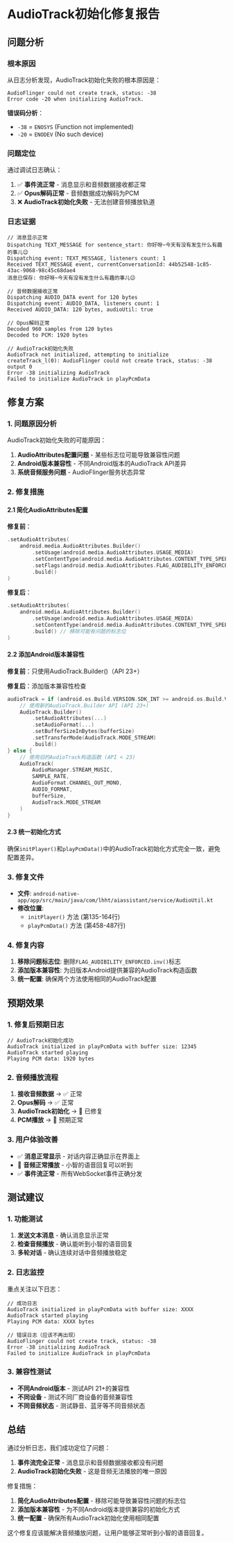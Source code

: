 # AudioTrack初始化修复报告

## 问题分析

### 根本原因
从日志分析发现，AudioTrack初始化失败的根本原因是：
```
AudioFlinger could not create track, status: -38
Error code -20 when initializing AudioTrack.
```

**错误码分析**：
- `-38` = `ENOSYS` (Function not implemented)
- `-20` = `ENODEV` (No such device)

### 问题定位
通过调试日志确认：
1. ✅ **事件流正常** - 消息显示和音频数据接收都正常
2. ✅ **Opus解码正常** - 音频数据成功解码为PCM
3. ❌ **AudioTrack初始化失败** - 无法创建音频播放轨道

### 日志证据
```
// 消息显示正常
Dispatching TEXT_MESSAGE for sentence_start: 你好呀~今天有没有发生什么有趣的事儿😉
Dispatching event: TEXT_MESSAGE, listeners count: 1
Received TEXT_MESSAGE event, currentConversationId: 44b52548-1c85-43ac-9068-98c45c68dae4
消息已保存: 你好呀~今天有没有发生什么有趣的事儿😉

// 音频数据接收正常
Dispatching AUDIO_DATA event for 120 bytes
Dispatching event: AUDIO_DATA, listeners count: 1
Received AUDIO_DATA: 120 bytes, audioUtil: true

// Opus解码正常
Decoded 960 samples from 120 bytes
Decoded to PCM: 1920 bytes

// AudioTrack初始化失败
AudioTrack not initialized, attempting to initialize
createTrack_l(0): AudioFlinger could not create track, status: -38 output 0
Error -38 initializing AudioTrack
Failed to initialize AudioTrack in playPcmData
```

## 修复方案

### 1. 问题原因分析
AudioTrack初始化失败的可能原因：
1. **AudioAttributes配置问题** - 某些标志位可能导致兼容性问题
2. **Android版本兼容性** - 不同Android版本的AudioTrack API差异
3. **系统音频服务问题** - AudioFlinger服务状态异常

### 2. 修复措施

#### 2.1 简化AudioAttributes配置
**修复前**：
```kotlin
.setAudioAttributes(
    android.media.AudioAttributes.Builder()
        .setUsage(android.media.AudioAttributes.USAGE_MEDIA)
        .setContentType(android.media.AudioAttributes.CONTENT_TYPE_SPEECH)
        .setFlags(android.media.AudioAttributes.FLAG_AUDIBILITY_ENFORCED.inv()) // 问题标志位
        .build()
)
```

**修复后**：
```kotlin
.setAudioAttributes(
    android.media.AudioAttributes.Builder()
        .setUsage(android.media.AudioAttributes.USAGE_MEDIA)
        .setContentType(android.media.AudioAttributes.CONTENT_TYPE_SPEECH)
        .build() // 移除可能有问题的标志位
)
```

#### 2.2 添加Android版本兼容性
**修复前**：只使用AudioTrack.Builder()（API 23+）

**修复后**：添加版本兼容性检查
```kotlin
audioTrack = if (android.os.Build.VERSION.SDK_INT >= android.os.Build.VERSION_CODES.M) {
    // 使用新的AudioTrack.Builder API (API 23+)
    AudioTrack.Builder()
        .setAudioAttributes(...)
        .setAudioFormat(...)
        .setBufferSizeInBytes(bufferSize)
        .setTransferMode(AudioTrack.MODE_STREAM)
        .build()
} else {
    // 使用旧的AudioTrack构造函数 (API < 23)
    AudioTrack(
        AudioManager.STREAM_MUSIC,
        SAMPLE_RATE,
        AudioFormat.CHANNEL_OUT_MONO,
        AUDIO_FORMAT,
        bufferSize,
        AudioTrack.MODE_STREAM
    )
}
```

#### 2.3 统一初始化方式
确保`initPlayer()`和`playPcmData()`中的AudioTrack初始化方式完全一致，避免配置差异。

### 3. 修复文件
- **文件**: `android-native-app/app/src/main/java/com/lhht/aiassistant/service/AudioUtil.kt`
- **修改位置**: 
  - `initPlayer()` 方法 (第135-164行)
  - `playPcmData()` 方法 (第458-487行)

### 4. 修复内容
1. **移除问题标志位**: 删除`FLAG_AUDIBILITY_ENFORCED.inv()`标志
2. **添加版本兼容性**: 为旧版本Android提供兼容的AudioTrack构造函数
3. **统一配置**: 确保两个方法使用相同的AudioTrack配置

## 预期效果

### 1. 修复后预期日志
```
// AudioTrack初始化成功
AudioTrack initialized in playPcmData with buffer size: 12345
AudioTrack started playing
Playing PCM data: 1920 bytes
```

### 2. 音频播放流程
1. **接收音频数据** → ✅ 正常
2. **Opus解码** → ✅ 正常  
3. **AudioTrack初始化** → 🔧 已修复
4. **PCM播放** → 🔧 预期正常

### 3. 用户体验改善
- ✅ **消息正常显示** - 对话内容正确显示在界面上
- 🔧 **音频正常播放** - 小智的语音回复可以听到
- ✅ **事件流正常** - 所有WebSocket事件正确分发

## 测试建议

### 1. 功能测试
1. **发送文本消息** - 确认消息显示正常
2. **检查音频播放** - 确认能听到小智的语音回复
3. **多轮对话** - 确认连续对话中音频播放稳定

### 2. 日志监控
重点关注以下日志：
```
// 成功日志
AudioTrack initialized in playPcmData with buffer size: XXXX
AudioTrack started playing
Playing PCM data: XXXX bytes

// 错误日志（应该不再出现）
AudioFlinger could not create track, status: -38
Error -38 initializing AudioTrack
Failed to initialize AudioTrack in playPcmData
```

### 3. 兼容性测试
- **不同Android版本** - 测试API 21+的兼容性
- **不同设备** - 测试不同厂商设备的音频兼容性
- **不同音频状态** - 测试静音、蓝牙等不同音频状态

## 总结

通过分析日志，我们成功定位了问题：
1. **事件流完全正常** - 消息显示和音频数据接收都没有问题
2. **AudioTrack初始化失败** - 这是音频无法播放的唯一原因

修复措施：
1. **简化AudioAttributes配置** - 移除可能导致兼容性问题的标志位
2. **添加版本兼容性** - 为不同Android版本提供兼容的初始化方式
3. **统一配置** - 确保所有AudioTrack初始化使用相同配置

这个修复应该能解决音频播放问题，让用户能够正常听到小智的语音回复。
